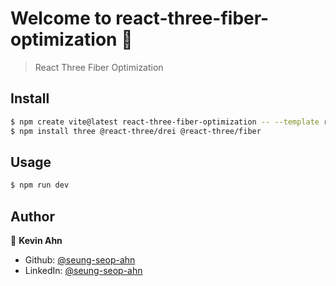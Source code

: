 # Welcome to react-three-fiber-optimization 👋

> React Three Fiber Optimization

## Install

```sh
$ npm create vite@latest react-three-fiber-optimization -- --template react
$ npm install three @react-three/drei @react-three/fiber
```

## Usage

```sh
$ npm run dev
```

## Author

👤 **Kevin Ahn**

* Github: [@seung-seop-ahn](https://github.com/seung-seop-ahn)
* LinkedIn: [@seung-seop-ahn](https://linkedin.com/in/seung-seop-ahn)
